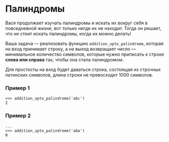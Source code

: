 # Палиндромы

Вася продолжает изучать палиндромы и искать их вокруг себя в повседневной жизни, вот только нигде их не находит.
Тогда он решает, что не стоит искать палиндромы, когда их можно делать!

Ваша задача — реализовать функцию `addition_upto_palindrome`, которая на вход принимает строку,
а на выход возвращает число — минимальное количество символов, которые нужно приписать к строке
__слева или справа__ так, чтобы она стала палиндромом.

Для простосты на вход будет даваться строка, состоящая из строчных латинских символов,
длина строки не превосходит 1000 символов.

### Пример 1
```
>>> addition_upto_palindrome('abc')
2
```

### Пример 2
```
...
>>> addition_upto_palindrome('aba')
0
```
